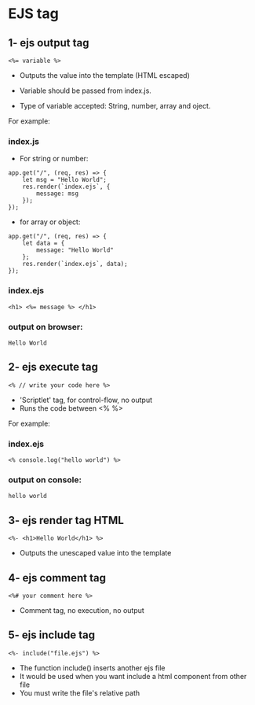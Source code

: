# EJS tag

## 1- ejs output tag
```
<%= variable %>  
```

* Outputs the value into the template (HTML escaped)

* Variable should be passed from index.js.

* Type of variable accepted: String, number, array and oject.

For example: 

### index.js
* For string or number:
```
app.get("/", (req, res) => {
    let msg = "Hello World";
    res.render(`index.ejs`, {
        message: msg
    });
});
```
* for array or object:
```
app.get("/", (req, res) => {
    let data = {
        message: "Hello World"
    };
    res.render(`index.ejs`, data);
});
```

### index.ejs
```
<h1> <%= message %> </h1>
```

### output on browser:
```
Hello World
```

## 2- ejs execute tag
````
<% // write your code here %>
````

* 'Scriptlet' tag, for control-flow, no output
* Runs the code between <% %>

For example:

### index.ejs
```
<% console.log("hello world") %>
```

### output on console:
```
hello world
```

## 3- ejs render tag HTML
````
<%- <h1>Hello World</h1> %>
````

* Outputs the unescaped value into the template

## 4- ejs comment tag
````
<%# your comment here %>
````

* Comment tag, no execution, no output

## 5- ejs include tag
````
<%- include("file.ejs") %>
````

* The function include() inserts another ejs file
* It would be used when you want include a html component from other file
* You must write the file's relative path
